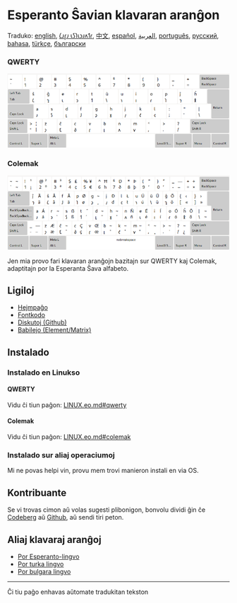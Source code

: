 # Esperanto Ŝavian klavaran aranĝon

Traduko: [english](README.md), [𐑖𐑨𐑝𐑨 𐑧𐑕𐑐𐑧𐑮𐑨𐑵𐑑𐑩](README.eo_shaw.md), [中文](README.zh-CN.md), [español](README.es.md), [العربية](README.ar.md), [português](README.pt.md), [русский](README.ru.md), [bahasa](README.id.md), [türkçe](README.tr.md), [български](README.bg.md)

### QWERTY

![Antaŭrigardu la Esperantan Ŝavian QWERTY](./media/preview_qwerty.png)

### Colemak

![Antaŭrigardu la Esperanton Shavian Colemak](./media/preview_colemak.png)

Jen mia provo fari klavaran aranĝojn bazitajn sur QWERTY kaj Colemak, adaptitajn por la Esperanta Ŝava alfabeto.

## Ligiloj

* [Hejmpaĝo](https://salif.github.io/shaw-eo/)
* [Fontkodo](https://codeberg.org/salif/shaw-eo)
* [Diskutoj (Github)](https://github.com/salif/shaw-eo/discussions)
* [Babilejo (Element/Matrix)](https://matrix.to/#/#salif-colemak:mozilla.org)

## Instalado

### Instalado en Linukso

#### QWERTY

Vidu ĉi tiun paĝon: [LINUX.eo.md#qwerty](./LINUX.eo.md#qwerty)

#### Colemak

Vidu ĉi tiun paĝon: [LINUX.eo.md#colemak](./LINUX.eo.md#colemak)

### Instalado sur aliaj operaciumoj

Mi ne povas helpi vin, provu mem trovi manieron instali en via OS.

## Kontribuante

Se vi trovas cimon aŭ volas sugesti plibonigon, bonvolu dividi ĝin ĉe [Codeberg] aŭ [Github], aŭ sendi tiri peton.

[Github]: https://github.com/salif/shaw-eo/discussions
[Codeberg]: https://codeberg.org/salif/shaw-eo/issues

## Aliaj klavaraj aranĝoj

* [Por Esperanto-lingvo](https://salif.github.io/colemak-eo/)
* [Por turka lingvo](https://salif.github.io/colemak-tr/)
* [Por bulgara lingvo](https://salif.github.io/colemak-bg/)

---

Ĉi tiu paĝo enhavas aŭtomate tradukitan tekston
